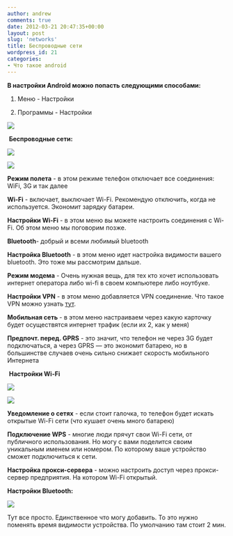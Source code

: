 ```yaml
---
author: andrew
comments: true
date: 2012-03-21 20:47:35+00:00
layout: post
slug: 'networks'
title: Беспроводные сети
wordpress_id: 21
categories:
- Что такое android
---
```






**В настройки Android можно попасть следующими способами:**
	
  1. Меню - Настройки
	
  2. Программы - Настройки


![](http://android-helper.com.ua/images/uploads/2012/03/device-2012-03-20-160054-200x300.png)


 <!-- more -->


 **Беспроводные сети:**



![](http://android-helper.com.ua/images/uploads/2012/03/device-2012-03-20-160259-200x300.png)

![](http://android-helper.com.ua/images/uploads/2012/03/device-2012-03-20-160216-200x300.png)

**Режим полета** - в этом режиме телефон отключает все соединения: WiFi, 3G и так далее


**Wi-Fi** - включает, выключает Wi-Fi. Рекомендую отключить, когда не используется. Экономит зарядку батареи.


**Настройки Wi-Fi** - в этом меню вы можете настроить соединения с Wi-Fi. Об этом меню мы поговорим позже.



**Bluetooth**- добрый и всеми любимый bluetooth



**Настройка Bluetooth** - в этом меню идет настройка видимости вашего bluetooth. Это тоже мы рассмотрим дальше.



**Режим модема** - Очень нужная вещь, для тех кто хочет использовать интернет оператора либо wi-fi в своем компьютере либо ноутбуке.



**Настройки VPN** - в этом меню добавляется VPN соединение. Что такое VPN можно узнать [тут](http://ru.wikipedia.org/wiki/VPN).



**Мобильная сеть** - в этом меню настраиваем через какую карточку будет осуществятся интернет трафик (если их 2, как у меня)



**Предпочт. перед. GPRS** - это значит, что телефон не через 3G будет подключаться, а через GPRS ­— это экономит батарею, но в большинстве случаев очень сильно снижает скорость мобильного Интернета



 **Настройки Wi-Fi**



![](http://android-helper.com.ua/images/uploads/2012/03/device-2012-03-20-162111-200x300.png)

![](http://android-helper.com.ua/images/uploads/2012/03/device-2012-03-20-162140-200x300.png)







**Уведомление о сетях** - если стоит галочка, то телефон будет искать открытые Wi-Fi сети (что кушает очень много батарею)



**Подключение WPS** - многие люди прячут свои Wi-Fi сети, от публичного использования. Но могу с вами поделится своим уникальным именем или номером. По которому ваше устройство сможет подключиться к сети.



**Настройка прокси-сервера** - можно настроить доступ через прокси-сервер предприятия. На котором Wi-Fi открытый.







**Настройки Bluetooth:**



![](http://android-helper.com.ua/images/uploads/2012/03/device-2012-03-20-162914-200x300.png)







Тут все просто. Единственное что могу добавить. То это нужно поменять время видимости устройства. По умолчанию там стоит 2 мин.

